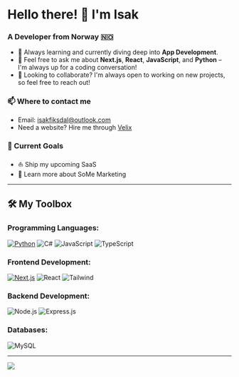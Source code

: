 # Hello there! 👋 I'm **Isak**

### A Developer from Norway 🇳🇴

- 🌱 Always learning and currently diving deep into **App Development**.
- 💬 Feel free to ask me about **Next.js**, **React**, **JavaScript**, and **Python** – I'm always up for a coding conversation!
- 🤝 Looking to collaborate? I'm always open to working on new projects, so feel free to reach out!

### 📫 Where to contact me
- Email: [isakfiksdal@outlook.com](mailto:isakfiksdal@outlook.com)
- Need a website? Hire me through [Velix](https://velix.no)

### 🎯 Current Goals
- ⛵️ Ship my upcoming SaaS
- 🚀 Learn more about SoMe Marketing 
---

## 🛠️ My Toolbox

### Programming Languages:
[![Python](https://img.shields.io/badge/Python-3776AB?logo=python&logoColor=fff)](#)
![C#](https://img.shields.io/badge/-C%23-239120?logo=csharp&logoColor=white)
![JavaScript](https://img.shields.io/badge/-JavaScript-F7DF1E?logo=javascript&logoColor=black)
![TypeScript](https://img.shields.io/badge/-TypeScript-007ACC?logo=typescript&logoColor=white)



### Frontend Development:
[![Next.js](https://img.shields.io/badge/Next.js-black?logo=next.js&logoColor=white)](#)
![React](https://img.shields.io/badge/-React-61DAFB?logo=react&logoColor=black)
![Tailwind](https://img.shields.io/badge/-TailwindCSS-38B2AC?logo=tailwind-css&logoColor=white)

### Backend Development:
![Node.js](https://img.shields.io/badge/-Node.js-339933?logo=node-dot-js&logoColor=white)
![Express.js](https://img.shields.io/badge/-Express-000000?logo=express&logoColor=white)

### Databases:
![MySQL](https://img.shields.io/badge/-MySQL-4479A1?logo=mysql&logoColor=white)


---
<a href="https://visitcount.itsvg.in">
  <img src="https://visitcount.itsvg.in/api?id=isakfiks&label=Profile%20Views&color=0&icon=5&pretty=true" />
</a>
